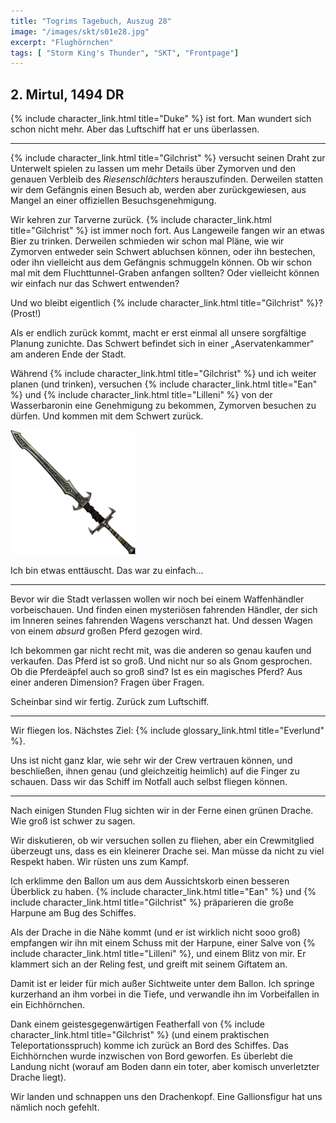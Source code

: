 ```yaml
---
title: "Togrims Tagebuch, Auszug 28"
image: "/images/skt/s01e28.jpg"
excerpt: "Flughörnchen"
tags: [ "Storm King's Thunder", "SKT", "Frontpage"]
---
```


## 2. Mirtul, 1494 DR

{% include character_link.html title="Duke" %} ist fort. Man wundert sich schon nicht mehr. Aber das
Luftschiff hat er uns überlassen.

---

{% include character_link.html title="Gilchrist" %} versucht seinen Draht zur Unterwelt spielen zu
lassen um mehr Details über Zymorven und den genauen Verbleib des *Riesenschlächters*
herauszufinden. Derweilen statten wir dem Gefängnis einen Besuch ab, werden aber zurückgewiesen, aus
Mangel an einer offiziellen Besuchsgenehmigung.

Wir kehren zur Tarverne zurück. {% include character_link.html title="Gilchrist" %} ist immer noch
fort. Aus Langeweile fangen wir an etwas Bier zu trinken. Derweilen schmieden wir schon mal Pläne,
wie wir Zymorven entweder sein Schwert abluchsen können, oder ihn bestechen, oder ihn vielleicht aus
dem Gefängnis schmuggeln können. Ob wir schon mal mit dem Fluchttunnel-Graben anfangen sollten? Oder
vielleicht können wir einfach nur das Schwert entwenden?

Und wo bleibt eigentlich {% include character_link.html title="Gilchrist" %}? (Prost!)

Als er endlich zurück kommt, macht er erst einmal all unsere sorgfältige Planung zunichte. Das
Schwert befindet sich in einer „Aservatenkammer“ am anderen Ende der Stadt.

Während {% include character_link.html title="Gilchrist" %} und ich weiter planen (und trinken),
versuchen {% include character_link.html title="Ean" %} und {% include character_link.html
title="Lilleni" %} von der Wasserbaronin eine Genehmigung zu bekommen, Zymorven besuchen zu dürfen.
Und kommen mit dem Schwert zurück.

<img src='/images/skt/riesenschlaechter.png' style="max-width: 200px" />

Ich bin etwas enttäuscht. Das war zu einfach...

---

Bevor wir die Stadt verlassen wollen wir noch bei einem Waffenhändler vorbeischauen. Und finden
einen mysteriösen fahrenden Händler, der sich im Inneren seines fahrenden Wagens verschanzt hat.
Und dessen Wagen von einem *absurd* großen Pferd gezogen wird.

Ich bekommen gar nicht recht mit, was die anderen so genau kaufen und verkaufen. Das Pferd ist so
groß. Und nicht nur so als Gnom gesprochen. Ob die Pferdeäpfel auch so groß sind?  Ist es ein
magisches Pferd? Aus einer anderen Dimension? Fragen über Fragen.

Scheinbar sind wir fertig. Zurück zum Luftschiff.

---

Wir fliegen los. Nächstes Ziel: {% include glossary_link.html title="Everlund" %}.

Uns ist nicht ganz klar, wie sehr wir der Crew vertrauen können, und beschließen, ihnen genau (und
gleichzeitig heimlich) auf die Finger zu schauen. Dass wir das Schiff im Notfall auch selbst fliegen
können.

---

Nach einigen Stunden Flug sichten wir in der Ferne einen grünen Drache. Wie groß ist schwer zu
sagen.

Wir diskutieren, ob wir versuchen sollen zu fliehen, aber ein Crewmitglied überzeugt uns, dass
es ein kleinerer Drache sei. Man müsse da nicht zu viel Respekt haben. Wir rüsten uns zum Kampf.

Ich erklimme den Ballon um aus dem Aussichtskorb einen besseren Überblick zu haben. {% include
character_link.html title="Ean" %} und {% include character_link.html title="Gilchrist" %}
präparieren die große Harpune am Bug des Schiffes.

Als der Drache in die Nähe kommt (und er ist wirklich nicht sooo groß) empfangen wir ihn mit einem
Schuss mit der Harpune, einer Salve von {% include character_link.html title="Lilleni" %}, und einem
Blitz von mir. Er klammert sich an der Reling fest, und greift mit seinem Giftatem an.

Damit ist er leider für mich außer Sichtweite unter dem Ballon. Ich springe kurzerhand an ihm
vorbei in die Tiefe, und verwandle ihn im Vorbeifallen in ein Eichhörnchen.

Dank einem geistesgegenwärtigen Featherfall von {% include character_link.html title="Gilchrist" %}
(und einem praktischen Teleportationsspruch) komme ich zurück an Bord des Schiffes. Das Eichhörnchen
wurde inzwischen von Bord geworfen. Es überlebt die Landung nicht (worauf am Boden dann ein toter,
aber komisch unverletzter Drache liegt).

Wir landen und schnappen uns den Drachenkopf. Eine Gallionsfigur hat uns nämlich noch gefehlt.
